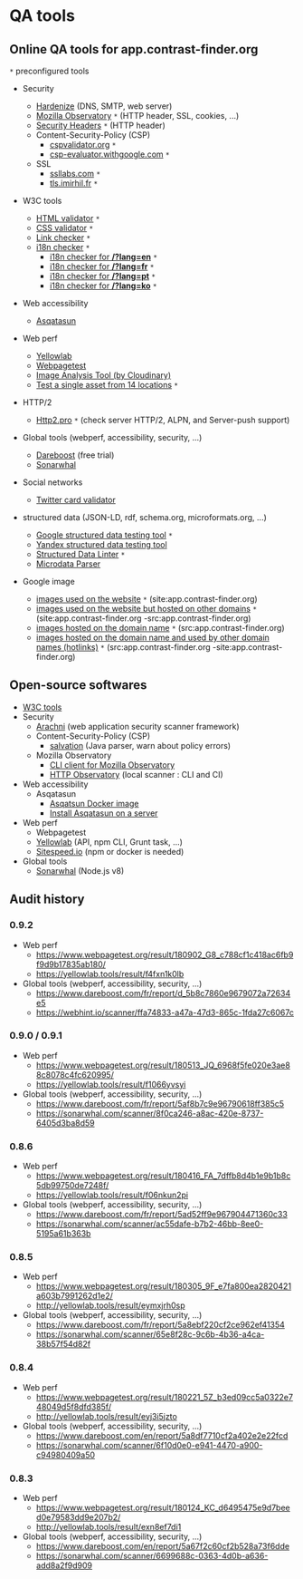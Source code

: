 
# QA tools

## Online QA tools for app.contrast-finder.org

`*` preconfigured tools

* Security
    * [Hardenize](https://www.hardenize.com) (DNS, SMTP, web server)
    * [Mozilla Observatory](https://observatory.mozilla.org/analyze.html?host=app.contrast-finder.org) `*` (HTTP header, SSL, cookies, ...)
    * [Security Headers](https://securityheaders.io/?q=https://app.contrast-finder.org) `*` (HTTP header)
    * Content-Security-Policy (CSP)
        * [cspvalidator.org](https://cspvalidator.org/#url=https://app.contrast-finder.org) `*`
        * [csp-evaluator.withgoogle.com](https://csp-evaluator.withgoogle.com/?csp=https://app.contrast-finder.org) `*`
    * SSL
        * [ssllabs.com](https://www.ssllabs.com/ssltest/analyze?d=app.contrast-finder.org) `*`
        * [tls.imirhil.fr](https://tls.imirhil.fr/https/app.contrast-finder.org) `*`
* W3C tools
    * [HTML validator](https://validator.w3.org/nu/?doc=https://app.contrast-finder.org&showsource=yes&showoutline=yes&showimagereport=yes) `*`
    * [CSS validator](https://jigsaw.w3.org/css-validator/validator?uri=https://app.contrast-finder.org&profile=css3) `*`
    * [Link checker](https://validator.w3.org/checklink?uri=https://app.contrast-finder.org&hide_type=all&depth=&check=Check) `*`
    * [i18n checker](https://validator.w3.org/i18n-checker/check?uri=https://app.contrast-finder.org) `*`
        * [i18n checker for **/?lang=en**](https://validator.w3.org/i18n-checker/check?uri=https://app.contrast-finder.org/?lang=en) `*`
        * [i18n checker for **/?lang=fr**](https://validator.w3.org/i18n-checker/check?uri=https://app.contrast-finder.org/?lang=fr) `*`
        * [i18n checker for **/?lang=pt**](https://validator.w3.org/i18n-checker/check?uri=https://app.contrast-finder.org/?lang=pt) `*`
        * [i18n checker for **/?lang=ko**](https://validator.w3.org/i18n-checker/check?uri=https://app.contrast-finder.org/?lang=ko) `*`
* Web accessibility
    * [Asqatasun](https://app.asqatasun.org)
* Web perf
    * [Yellowlab](http://yellowlab.tools)
    * [Webpagetest](https://www.webpagetest.org/)
    * [Image Analysis Tool (by Cloudinary)](https://webspeedtest.cloudinary.com/)
    * [Test a single asset from 14 locations](https://tools.keycdn.com/performance?url=https://app.contrast-finder.org) `*`
* HTTP/2
    * [Http2.pro](https://http2.pro/check?url=https://app.contrast-finder.org) `*` (check server HTTP/2, ALPN, and Server-push support)
* Global tools (webperf, accessibility, security, ...)
    * [Dareboost](https://www.dareboost.com)  (free trial)
    * [Sonarwhal](https://sonarwhal.com/scanner/)

* Social networks
  * [Twitter card validator](https://cards-dev.twitter.com/validator)
* structured data (JSON-LD, rdf, schema.org, microformats.org, ...)
  * [Google structured data testing tool](https://search.google.com/structured-data/testing-tool#url=https://app.contrast-finder.org/)  `*`
  * [Yandex structured data testing tool](https://webmaster.yandex.com/tools/microtest/)
  * [Structured Data Linter](http://linter.structured-data.org/?url=https://app.contrast-finder.org)  `*`
  * [Microdata Parser](http://tools.seomoves.org/microdata/)
* Google image
  * [images used on the website](https://www.google.fr/search?tbm=isch&q=site:app.contrast-finder.org)  `*`  (site:app.contrast-finder.org)
  * [images used on the website but hosted on other domains](https://www.google.fr/search?tbm=isch&q=site:app.contrast-finder.org+-src:app.contrast-finder.org) `*`  (site:app.contrast-finder.org -src:app.contrast-finder.org)
  * [images hosted on the domain name](https://www.google.fr/search?tbm=isch&q=src:app.contrast-finder.org)  `*`    (src:app.contrast-finder.org)
  * [images hosted on the domain name and used by other domain names (hotlinks)](https://www.google.fr/search?tbm=isch&q=src:app.contrast-finder.org+-site:app.contrast-finder.org)  `*`   (src:app.contrast-finder.org -site:app.contrast-finder.org)

## Open-source softwares

* [W3C tools](https://w3c.github.io/developers/tools/#tools)
* Security
    * [Arachni](https://github.com/Arachni/arachni) (web application security scanner framework)
    * Content-Security-Policy (CSP)
        * [salvation](https://github.com/shapesecurity/salvation) (Java parser, warn about policy errors)
    * Mozilla Observatory
        * [CLI client for Mozilla Observatory](https://github.com/mozilla/observatory-cli)
        * [HTTP Observatory](https://github.com/mozilla/http-observatory) (local scanner : CLI and CI)
* Web accessibility
    * Asqatasun
        * [Asqatsun Docker image](https://hub.docker.com/r/asqatasun/asqatasun/)
        * [Install Asqatasun on a server](https://doc.asqatasun.org/en/10_Install_doc/Asqatasun/)
* Web perf
    * Webpagetest
    * [Yellowlab](https://github.com/gmetais/YellowLabTools/) (API, npm CLI, Grunt task, ...)
    * [Sitespeed.io](https://www.sitespeed.io/) (npm or docker is needed)
* Global tools
    * [Sonarwhal](https://github.com/sonarwhal/sonarwhal) (Node.js v8)

## Audit history

### 0.9.2
* Web perf
    * https://www.webpagetest.org/result/180902_G8_c788cf1c418ac6fb9f9d9b17835ab180/
    * https://yellowlab.tools/result/f4fxn1k0lb
* Global tools (webperf, accessibility, security, ...)
    * https://www.dareboost.com/fr/report/d_5b8c7860e9679072a72634e5
    * https://webhint.io/scanner/ffa74833-a47a-47d3-865c-1fda27c6067c

### 0.9.0 / 0.9.1
* Web perf
    * https://www.webpagetest.org/result/180513_JQ_6968f5fe020e3ae88c8078c4fc620995/
    * https://yellowlab.tools/result/f1066yvsyi
* Global tools (webperf, accessibility, security, ...)
    * https://www.dareboost.com/fr/report/5af8b7c9e96790618ff385c5
    * https://sonarwhal.com/scanner/8f0ca246-a8ac-420e-8737-6405d3ba8d59

### 0.8.6
* Web perf
    * https://www.webpagetest.org/result/180416_FA_7dffb8d4b1e9b1b8c5db99750de7248f/
    * https://yellowlab.tools/result/f06nkun2pi
* Global tools (webperf, accessibility, security, ...)
    * https://www.dareboost.com/fr/report/5ad52ff9e967904471360c33
    * https://sonarwhal.com/scanner/ac55dafe-b7b2-46bb-8ee0-5195a61b363b

### 0.8.5
* Web perf
    * https://www.webpagetest.org/result/180305_9F_e7fa800ea2820421a603b7991262d1e2/
    * http://yellowlab.tools/result/eymxjrh0sp
* Global tools (webperf, accessibility, security, ...)
    * https://www.dareboost.com/fr/report/5a8ebf220cf2ce962ef41354
    * https://sonarwhal.com/scanner/65e8f28c-9c6b-4b36-a4ca-38b57f54d82f

### 0.8.4
* Web perf
    * https://www.webpagetest.org/result/180221_5Z_b3ed09cc5a0322e748049d5f8dfd385f/
    * http://yellowlab.tools/result/eyj3i5jzto
* Global tools (webperf, accessibility, security, ...)
    * https://www.dareboost.com/en/report/5a8df7710cf2a402e2e22fcd
    * https://sonarwhal.com/scanner/6f10d0e0-e941-4470-a900-c94980409a50

### 0.8.3
* Web perf
    * https://www.webpagetest.org/result/180124_KC_d6495475e9d7beed0e79583dd9e207b2/
    * http://yellowlab.tools/result/exn8ef7di1
* Global tools (webperf, accessibility, security, ...)
    * https://www.dareboost.com/en/report/5a67f2c60cf2b528a73f6dde
    * https://sonarwhal.com/scanner/6699688c-0363-4d0b-a636-add8a2f9d909
